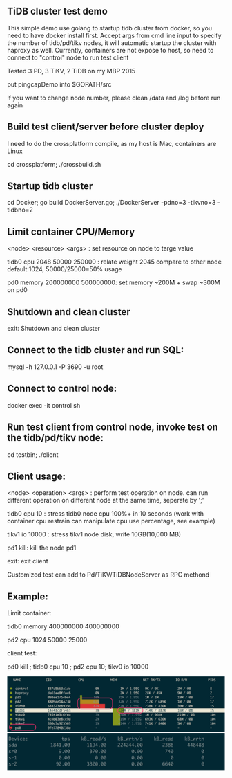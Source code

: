 ## TiDB cluster test demo

This simple demo use golang to startup tidb cluster from docker, so you need to have docker install first. 
Accept args from cmd line input to specify the number of tidb/pd/tikv nodes, it will automatic startup the cluster with haproxy as well.
Currently, containers are not expose to host, so need to connect to "control" node to run test client

Tested 3 PD, 3 TiKV, 2 TiDB on my MBP 2015

put pingcapDemo into $GOPATH/src

if you want to change node number, please clean /data and /log before run again

## Build test client/server before cluster deploy
I need to do the crossplatform compile, as my host is Mac, containers are Linux

cd crossplatform; ./crossbuild.sh

## Startup tidb cluster
cd Docker; go build DockerServer.go; ./DockerServer -pdno=3 -tikvno=3 -tidbno=2

## Limit container CPU/Memory
\<node> \<resource> \<args> : set resource on node to targe value

tidb0 cpu 2048 50000 250000 : relate weight 2045 compare to other node default 1024, 50000/25000=50% usage

pd0 memory 200000000 500000000: set memory ~200M + swap ~300M on pd0              

## Shutdown and clean cluster
exit: Shutdown and clean cluster

## Connect to the tidb cluster and run SQL:
mysql -h 127.0.0.1 -P 3690 -u root 

## Connect to control node:
docker exec -it control sh

## Run test client from control node, invoke test on the tidb/pd/tikv node:
cd testbin;
./client 

## Client usage:
\<node> \<operation> \<args> : perform test operation on node. can run different operation on different node at the same time, seperate by ';'

tidb0 cpu 10 : stress tidb0 node cpu 100%+ in 10 seconds (work with container cpu restrain can manipulate cpu use percentage, see example)

tikv1 io 10000 : stress tikv1 node disk, write 10GB(10,000 MB)

pd1 kill: kill the node pd1

exit: exit client

Customized test can add to Pd/TiKV/TiDBNodeServer as RPC methond

## Example:

Limit container:

tidb0 memory 400000000 400000000

pd2 cpu 1024 50000 25000

client test:

pd0 kill ; tidb0 cpu 10 ; pd2 cpu 10; tikv0 io 10000

![screenshot](https://github.com/aug25/pingcapDemo/blob/master/screenshot1.png)
![StressIO](https://github.com/aug25/pingcapDemo/blob/master/StressIO.png)


